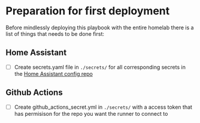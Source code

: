 # Preparation for first deployment

Before mindlessly deploying this playbook with the entire homelab there is a list of things that needs to be done first:

## Home Assistant

- [ ] Create secrets.yaml file in `./secrets/` for all corresponding secrets in the [Home Assistant config repo](https://github.com/aleksanderbl29/homeassistant-config)

## Github Actions

- [ ] Create github_actions_secret.yml in `./secrets/` with a access token that has permisison for the repo you want the runner to connect to
